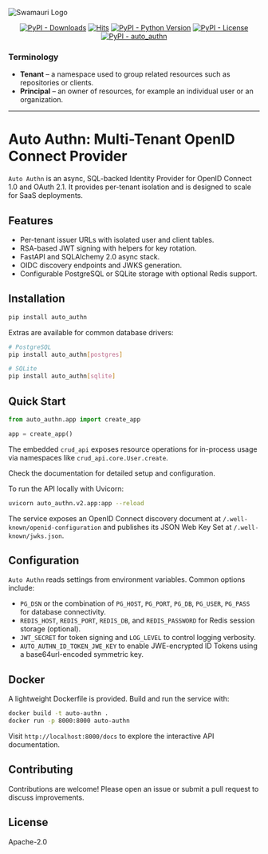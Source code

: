 ![Swamauri Logo](https://res.cloudinary.com/dbjmpekvl/image/upload/v1730099724/Swarmauri-logo-lockup-2048x757_hww01w.png)

<p align="center">
    <a href="https://pypi.org/project/auto_authn/">
        <img src="https://img.shields.io/pypi/dm/auto_authn" alt="PyPI - Downloads"/></a>
    <a href="https://hits.sh/github.com/swarmauri/swarmauri-sdk/tree/master/pkgs/standards/auto_authn/">
        <img alt="Hits" src="https://hits.sh/github.com/swarmauri/swarmauri-sdk/tree/master/pkgs/standards/auto_authn.svg"/></a>
    <a href="https://pypi.org/project/auto_authn/">
        <img src="https://img.shields.io/pypi/pyversions/auto_authn" alt="PyPI - Python Version"/></a>
    <a href="https://pypi.org/project/auto_authn/">
        <img src="https://img.shields.io/pypi/l/auto_authn" alt="PyPI - License"/></a>
    <a href="https://pypi.org/project/auto_authn/">
        <img src="https://img.shields.io/pypi/v/auto_authn?label=auto_authn&color=green" alt="PyPI - auto_authn"/></a>
</p>

### Terminology

- **Tenant** – a namespace used to group related resources such as repositories or clients.
- **Principal** – an owner of resources, for example an individual user or an organization.

---

# Auto Authn: Multi-Tenant OpenID Connect Provider

`Auto Authn` is an async, SQL-backed Identity Provider for OpenID Connect 1.0 and OAuth 2.1.
It provides per-tenant isolation and is designed to scale for SaaS deployments.

## Features

- Per-tenant issuer URLs with isolated user and client tables.
- RSA-based JWT signing with helpers for key rotation.
- FastAPI and SQLAlchemy 2.0 async stack.
- OIDC discovery endpoints and JWKS generation.
- Configurable PostgreSQL or SQLite storage with optional Redis support.

## Installation

```bash
pip install auto_authn
```

Extras are available for common database drivers:

```bash
# PostgreSQL
pip install auto_authn[postgres]

# SQLite
pip install auto_authn[sqlite]
```

## Quick Start

```python
from auto_authn.app import create_app

app = create_app()
```

The embedded ``crud_api`` exposes resource operations for in-process usage via
namespaces like ``crud_api.core.User.create``.

Check the documentation for detailed setup and configuration.

To run the API locally with Uvicorn:

```bash
uvicorn auto_authn.v2.app:app --reload
```

The service exposes an OpenID Connect discovery document at
`/.well-known/openid-configuration` and publishes its JSON Web Key Set at
`/.well-known/jwks.json`.

## Configuration

`Auto Authn` reads settings from environment variables. Common options include:

- `PG_DSN` or the combination of `PG_HOST`, `PG_PORT`, `PG_DB`, `PG_USER`, `PG_PASS`
  for database connectivity.
- `REDIS_HOST`, `REDIS_PORT`, `REDIS_DB`, and `REDIS_PASSWORD` for Redis session
  storage (optional).
- `JWT_SECRET` for token signing and `LOG_LEVEL` to control logging verbosity.
- `AUTO_AUTHN_ID_TOKEN_JWE_KEY` to enable JWE-encrypted ID Tokens using a
  base64url-encoded symmetric key.

## Docker

A lightweight Dockerfile is provided. Build and run the service with:

```bash
docker build -t auto-authn .
docker run -p 8000:8000 auto-authn
```

Visit `http://localhost:8000/docs` to explore the interactive API documentation.

## Contributing

Contributions are welcome! Please open an issue or submit a pull request to
discuss improvements.

## License

Apache-2.0

